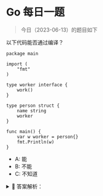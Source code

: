 # Go 每日一题

> 今日（2023-06-13）的题目如下

以下代码能否通过编译？

```golang
package main

import (
	"fmt"
)

type worker interface {
	work()
}

type person struct {
	name string
	worker
}

func main() {
	var w worker = person{}
	fmt.Println(w)
}
```

- A: 能
- B: 不能
- C: 不知道


<details>
<summary style="cursor: pointer">🔑 答案解析：</summary>
<div>

这里答错的原因在于 worker 是一个接口，如果是一个普通的类型，相信大家会答对。一个结构体竟然可以嵌入一个接口？！

### 01

我们都知晓 Go 没有继承，但可以通过内嵌类型模拟部分继承的功能。大家要记住，接口也是类型，自然也将它作为嵌入类型。如果题目的 person 接口体改为：

```golang
type person struct {
	name string
	worker worker
}
```

相信会有更多人答对，这和嵌入类型唯一的区别在于是否显示指定了字段名，其他并无区别。

将接口作为嵌入类型可能让人感觉有些奇怪：那这个类型不是默认就实现了这个接口？！确实是这样的，所以才有了题目中这一句能编译通过：

```golang
var w worker = person{}
```

只不过，因为实例化 person 时，没有给 worker 指定值，因此 person 中的 worker 是 nil，调用它的话会报错，但编译是没问题的。

### 02

有人可能要问，嵌入接口有实际用途吗？我找一个标准库中的例子。

在 sort 包中，有一个接口：Interface

```golang
type Interface interface {
	// Len is the number of elements in the collection.
	Len() int
	// Less reports whether the element with
	// index i should sort before the element with index j.
	Less(i, j int) bool
	// Swap swaps the elements with indexes i and j.
	Swap(i, j int)
}
```

这是用于排序的。还有另外一个结构体：[reverse](https://docs.studygolang.com/src/sort/sort.go?s=7078:7105#L239)

```golang
type reverse struct {
	// This embedded Interface permits Reverse to use the methods of
	// another Interface implementation.
	Interface
}
```

它就内嵌了一个 Interface，用于排序的反转。

而内嵌接口的关键在于如何给这个内嵌的接口赋值。sort 包有一个函数：Reverse

```golang
func Reverse(data Interface) Interface {
	return &reverse{data}
}
```

其中实例化 reverse 时，直接通过传递的 Interface 实例赋值给 reverse 的内嵌接口，然后 reverse 类型可以有选择的重新实现内嵌的 Interface 的方法。比如 Less 方法：

```golang
func (r reverse) Less(i, j int) bool {
	return r.Interface.Less(j, i)
}
```

### 03

回到上面的题目，如果我们通过实例化的 w 调用 work 方法会报错：

```golang
var w worker = person{}
w.work()	// panic
```

和上面 reverse 类似，你需要给 person 中的 worker 实例化，也就是需要一个实现了 worker 接口的类型实例。比如：

```golang
type student struct{
    name string
}

func (s student) work() {
    fmt.Println("I am ", s.name, ", I am learning")
}
```

然后这样实例化 person：

```golang
var w worker = person{worker: student{"polarisxu"}}
```

你掌握了吗？

答案解析来自：[https://polarisxu.studygolang.com/posts/go/action/weekly-question-analysis-embed-interface/](https://polarisxu.studygolang.com/posts/go/action/weekly-question-analysis-embed-interface/)

---

### 3 楼

struct 中竟然能直接嵌入interface，学习到了。同时了解到了一种struct中嵌入interface的使用场景。

### 5 楼

struct中内嵌接口 和 实例化接口。关键在于 内嵌类型 实现了接口。一个类似继承，一个就是普通的组合。worker woker写法会让结构体增加一级

### 26 楼

Embedding Interfaces in Go (Golang)
- [https://golangbyexample.com/embedding-interfaces-go/](https://golangbyexample.com/embedding-interfaces-go/)
- [https://eli.thegreenplace.net/2020/embedding-in-go-part-1-structs-in-structs/](https://eli.thegreenplace.net/2020/embedding-in-go-part-1-structs-in-structs/)


</div>
</details>
